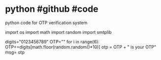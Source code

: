 # python #github #code
python code for OTP verification system

import os 
import math 
import random
import smtplib


digits="0123456789"
OTP=""
for i in range(6):
    OTP+=digits[math.floor(random.random()*10)]
otp = OTP + " is your OTP"
msg= otp

